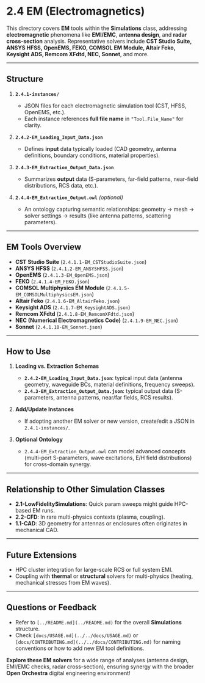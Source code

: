 # 2.4 EM (Electromagnetics)

This directory covers **EM** tools within the **Simulations** class, addressing **electromagnetic** phenomena like **EMI/EMC**, **antenna design**, and **radar cross-section** analysis. Representative solvers include **CST Studio Suite, ANSYS HFSS, OpenEMS, FEKO, COMSOL EM Module, Altair Feko, Keysight ADS, Remcom XFdtd, NEC, Sonnet**, and more.

---

## Structure

1. **`2.4.1-instances/`**  
   - JSON files for each electromagnetic simulation tool (CST, HFSS, OpenEMS, etc.).  
   - Each instance references **full file name** in `"Tool.File_Name"` for clarity.

2. **`2.4.2-EM_Loading_Input_Data.json`**  
   - Defines **input** data typically loaded (CAD geometry, antenna definitions, boundary conditions, material properties).

3. **`2.4.3-EM_Extraction_Output_Data.json`**  
   - Summarizes **output** data (S-parameters, far-field patterns, near-field distributions, RCS data, etc.).

4. **`2.4.4-EM_Extraction_Output.owl`** *(optional)*  
   - An ontology capturing semantic relationships: geometry → mesh → solver settings → results (like antenna patterns, scattering parameters).

---

## EM Tools Overview

- **CST Studio Suite** (`2.4.1.1-EM_CSTStudioSuite.json`)  
- **ANSYS HFSS** (`2.4.1.2-EM_ANSYSHFSS.json`)  
- **OpenEMS** (`2.4.1.3-EM_OpenEMS.json`)  
- **FEKO** (`2.4.1.4-EM_FEKO.json`)  
- **COMSOL Multiphysics EM Module** (`2.4.1.5-EM_COMSOLMultiphysicsEM.json`)  
- **Altair Feko** (`2.4.1.6-EM_AltairFeko.json`)  
- **Keysight ADS** (`2.4.1.7-EM_KeysightADS.json`)  
- **Remcom XFdtd** (`2.4.1.8-EM_RemcomXFdtd.json`)  
- **NEC (Numerical Electromagnetics Code)** (`2.4.1.9-EM_NEC.json`)  
- **Sonnet** (`2.4.1.10-EM_Sonnet.json`)

---

## How to Use

1. **Loading vs. Extraction Schemas**  
   - **`2.4.2-EM_Loading_Input_Data.json`**: typical input data (antenna geometry, waveguide BCs, material definitions, frequency sweeps).  
   - **`2.4.3-EM_Extraction_Output_Data.json`**: typical output data (S-parameters, antenna patterns, near/far fields, RCS results).

2. **Add/Update Instances**  
   - If adopting another EM solver or new version, create/edit a JSON in `2.4.1-instances/`.

3. **Optional Ontology**  
   - `2.4.4-EM_Extraction_Output.owl` can model advanced concepts (multi-port S-parameters, wave excitations, E/H field distributions) for cross-domain synergy.

---

## Relationship to Other Simulation Classes

- **2.1-LowFidelitySimulations**: Quick param sweeps might guide HPC-based EM runs.  
- **2.2-CFD**: In rare multi-physics contexts (plasma, coupling).  
- **1.1-CAD**: 3D geometry for antennas or enclosures often originates in mechanical CAD.

---

## Future Extensions

- HPC cluster integration for large-scale RCS or full system EMI.  
- Coupling with **thermal** or **structural** solvers for multi-physics (heating, mechanical stresses from EM waves).

---

## Questions or Feedback

- Refer to `[../README.md](../README.md)` for the overall **Simulations** structure.
- Check `[docs/USAGE.md](../../docs/USAGE.md)` or `[docs/CONTRIBUTING.md](../../docs/CONTRIBUTING.md)` for naming conventions or how to add new EM tool definitions.

**Explore these EM solvers** for a wide range of analyses (antenna design, EMI/EMC checks, radar cross-section), ensuring synergy with the broader **Open Orchestra** digital engineering environment!
